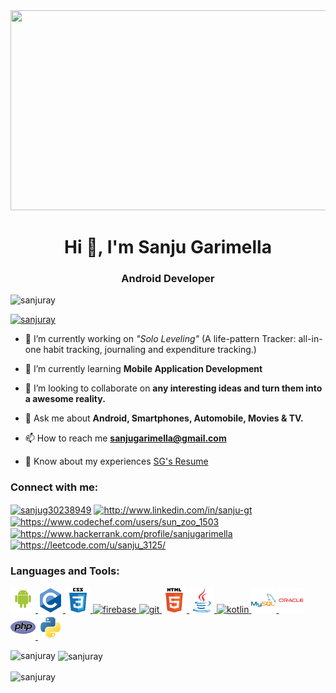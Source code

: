 
<img src = "https://tms-outsource.com/blog/wp-content/uploads/2023/04/android-ide.jpg" width = 1000 height = 320/>

<h1 align="center">Hi 👋, I'm Sanju Garimella</h1>
<h3 align="center">Android Developer</h3>

<p align="left"> <img src="https://komarev.com/ghpvc/?username=sanjuray&label=Profile%20views&color=0e75b6&style=flat" alt="sanjuray" /> </p>

<p align="left"> <a href="https://github.com/ryo-ma/github-profile-trophy"><img src="https://github-profile-trophy.vercel.app/?username=sanjuray" alt="sanjuray" /></a> </p>

- 🔭 I’m currently working on <em>"Solo Leveling"</em> (A life-pattern Tracker: all-in-one habit tracking, journaling and expenditure tracking.)

- 🌱 I’m currently learning **Mobile Application Development**

- 👯 I’m looking to collaborate on **any interesting ideas and turn them into a awesome reality.**

- 💬 Ask me about **Android, Smartphones, Automobile, Movies & TV.**

- 📫 How to reach me **sanjugarimella@gmail.com**

- 📄 Know about my experiences <a target="_blank" href="https://docs.google.com/document/d/1edJ2NO-7eXdX32pPs33TPirLOiknzZHmlwX2b_k_Oe0/edit"> SG's Resume</a>

<h3 align="left">Connect with me:</h3>
<p align="left">
<a href="https://twitter.com/sanjug30238949" target="blank"><img align="center" src="https://raw.githubusercontent.com/rahuldkjain/github-profile-readme-generator/master/src/images/icons/Social/twitter.svg" alt="sanjug30238949" height="30" width="40" /></a>
<a href="https://linkedin.com/in/http://www.linkedin.com/in/sanju-gt" target="blank"><img align="center" src="https://raw.githubusercontent.com/rahuldkjain/github-profile-readme-generator/master/src/images/icons/Social/linked-in-alt.svg" alt="http://www.linkedin.com/in/sanju-gt" height="30" width="40" /></a>
<a href="https://www.codechef.com/users/https://www.codechef.com/users/sun_zoo_1503" target="blank"><img align="center" src="https://cdn.jsdelivr.net/npm/simple-icons@3.1.0/icons/codechef.svg" alt="https://www.codechef.com/users/sun_zoo_1503" height="30" width="40" /></a>
<a href="https://www.hackerrank.com/https://www.hackerrank.com/profile/sanjugarimella" target="blank"><img align="center" src="https://raw.githubusercontent.com/rahuldkjain/github-profile-readme-generator/master/src/images/icons/Social/hackerrank.svg" alt="https://www.hackerrank.com/profile/sanjugarimella" height="30" width="40" /></a>
<a href="https://www.leetcode.com/https://leetcode.com/u/sanju_3125/" target="blank"><img align="center" src="https://raw.githubusercontent.com/rahuldkjain/github-profile-readme-generator/master/src/images/icons/Social/leet-code.svg" alt="https://leetcode.com/u/sanju_3125/" height="30" width="40" /></a>
</p>

<h3 align="left">Languages and Tools:</h3>
<p align="left"> <a href="https://developer.android.com" target="_blank" rel="noreferrer"> <img src="https://raw.githubusercontent.com/devicons/devicon/master/icons/android/android-original-wordmark.svg" alt="android" width="40" height="40"/> </a> <a href="https://www.cprogramming.com/" target="_blank" rel="noreferrer"> <img src="https://raw.githubusercontent.com/devicons/devicon/master/icons/c/c-original.svg" alt="c" width="40" height="40"/> </a> <a href="https://www.w3schools.com/css/" target="_blank" rel="noreferrer"> <img src="https://raw.githubusercontent.com/devicons/devicon/master/icons/css3/css3-original-wordmark.svg" alt="css3" width="40" height="40"/> </a> <a href="https://firebase.google.com/" target="_blank" rel="noreferrer"> <img src="https://www.vectorlogo.zone/logos/firebase/firebase-icon.svg" alt="firebase" width="40" height="40"/> </a> <a href="https://git-scm.com/" target="_blank" rel="noreferrer"> <img src="https://www.vectorlogo.zone/logos/git-scm/git-scm-icon.svg" alt="git" width="40" height="40"/> </a> <a href="https://www.w3.org/html/" target="_blank" rel="noreferrer"> <img src="https://raw.githubusercontent.com/devicons/devicon/master/icons/html5/html5-original-wordmark.svg" alt="html5" width="40" height="40"/> </a> <a href="https://www.java.com" target="_blank" rel="noreferrer"> <img src="https://raw.githubusercontent.com/devicons/devicon/master/icons/java/java-original.svg" alt="java" width="40" height="40"/> </a> <a href="https://kotlinlang.org" target="_blank" rel="noreferrer"> <img src="https://www.vectorlogo.zone/logos/kotlinlang/kotlinlang-icon.svg" alt="kotlin" width="40" height="40"/> </a> <a href="https://www.mysql.com/" target="_blank" rel="noreferrer"> <img src="https://raw.githubusercontent.com/devicons/devicon/master/icons/mysql/mysql-original-wordmark.svg" alt="mysql" width="40" height="40"/> </a> <a href="https://www.oracle.com/" target="_blank" rel="noreferrer"> <img src="https://raw.githubusercontent.com/devicons/devicon/master/icons/oracle/oracle-original.svg" alt="oracle" width="40" height="40"/> </a> <a href="https://www.php.net" target="_blank" rel="noreferrer"> <img src="https://raw.githubusercontent.com/devicons/devicon/master/icons/php/php-original.svg" alt="php" width="40" height="40"/> </a> <a href="https://www.python.org" target="_blank" rel="noreferrer"> <img src="https://raw.githubusercontent.com/devicons/devicon/master/icons/python/python-original.svg" alt="python" width="40" height="40"/> </a> </p>

<p><img align="left" src="https://github-readme-stats.vercel.app/api/top-langs?username=sanjuray&show_icons=true&locale=en&layout=compact" alt="sanjuray" /></p>

<p>&nbsp;<img align="center" src="https://github-readme-stats.vercel.app/api?username=sanjuray&show_icons=true&locale=en" alt="sanjuray" /></p>

<p><img align="center" src="https://github-readme-streak-stats.herokuapp.com/?user=sanjuray&" alt="sanjuray" /></p>

<!---
sanjuray/sanjuray is a ✨ special ✨ repository because its `README.md` (this file) appears on your GitHub profile.
You can click the Preview link to take a look at your changes.
--->
